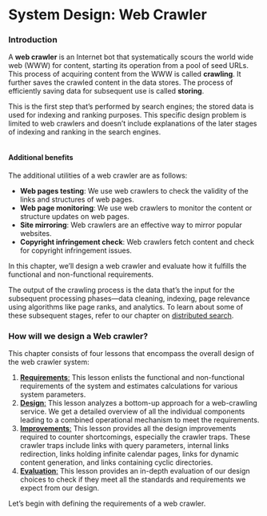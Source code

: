 # System Design: Web Crawler

### Introduction <a href="#introduction-0" id="introduction-0"></a>

A **web crawler** is an Internet bot that systematically scours the world wide web (WWW) for content, starting its operation from a pool of seed URLs. This process of acquiring content from the WWW is called **crawling**. It further saves the crawled content in the data stores. The process of efficiently saving data for subsequent use is called **storing**.

This is the first step that’s performed by search engines; the stored data is used for indexing and ranking purposes. This specific design problem is limited to web crawlers and doesn’t include explanations of the later stages of indexing and ranking in the search engines.

<figure><img src="https://kuweiguge.github.io/Grokking-Modern-System-Design-Interview-Gitbook/.gitbook/assets/Screenshot 2023-09-06 at 1.12.30 AM.png" alt=""><figcaption></figcaption></figure>

#### Additional benefits <a href="#additional-benefits-0" id="additional-benefits-0"></a>

The additional utilities of a web crawler are as follows:

* **Web pages testing**: We use web crawlers to check the validity of the links and structures of web pages.
* **Web page monitoring**: We use web crawlers to monitor the content or structure updates on web pages.
* **Site mirroring**: Web crawlers are an effective way to mirror popular websites.
* **Copyright infringement check**: Web crawlers fetch content and check for copyright infringement issues.

In this chapter, we’ll design a web crawler and evaluate how it fulfills the functional and non-functional requirements.

The output of the crawling process is the data that’s the input for the subsequent processing phases—data cleaning, indexing, page relevance using algorithms like page ranks, and analytics. To learn about some of these subsequent stages, refer to our chapter on [distributed search](../distributed-search/system-design-the-distributed-search.md).

### How will we design a Web crawler? <a href="#how-will-we-design-a-web-crawler-0" id="how-will-we-design-a-web-crawler-0"></a>

This chapter consists of four lessons that encompass the overall design of the web crawler system:

1. [**Requirements**:](requirements-of-a-web-crawlers-design.md) This lesson enlists the functional and non-functional requirements of the system and estimates calculations for various system parameters.
2. [**Design**:](design-of-a-web-crawler.md) This lesson analyzes a bottom-up approach for a web-crawling service. We get a detailed overview of all the individual components leading to a combined operational mechanism to meet the requirements.
3. [**Improvements**:](design-improvements-of-a-web-crawler.md) This lesson provides all the design improvements required to counter shortcomings, especially the crawler traps. These crawler traps include links with query parameters, internal links redirection, links holding infinite calendar pages, links for dynamic content generation, and links containing cyclic directories.
4. [**Evaluation**:](evaluation-of-web-crawlers-design.md) This lesson provides an in-depth evaluation of our design choices to check if they meet all the standards and requirements we expect from our design.

Let’s begin with defining the requirements of a web crawler.
